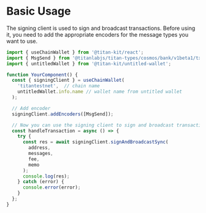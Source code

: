 # Basic Usage

The signing client is used to sign and broadcast transactions. Before using it, you need to add the appropriate encoders for the message types you want to use.

```typescript
import { useChainWallet } from '@titan-kit/react';
import { MsgSend } from '@titanlabjs/titan-types/cosmos/bank/v1beta1/tx';
import { untitledWallet } from '@titan-kit/untitled-wallet';

function YourComponent() {
  const { signingClient } = useChainWallet(
    'titantestnet',  // chain name
    untitledWallet.info.name // wallet name from untitled wallet
  );

  // Add encoder
  signingClient.addEncoders([MsgSend]);

  // Now you can use the signing client to sign and broadcast transactions
  const handleTransaction = async () => {
    try {
      const res = await signingClient.signAndBroadcastSync(
        address,
        messages,
        fee,
        memo
      );
      console.log(res);
    } catch (error) {
      console.error(error);
    }
  };
}
```
